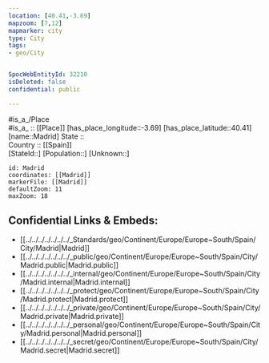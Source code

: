 ```yaml
---
location: [40.41,-3.69] 
mapzoom: [7,12] 
mapmarker: city 
type: City
tags:
- geo/City


SpocWebEntityId: 32210
isDeleted: false
confidential: public

---
```

#is_a_/Place  
#is_a_ :: [[Place]] 
[has_place_longitude::-3.69] 
[has_place_latitude::40.41] 
[name::Madrid] 
State ::  
Country :: [[Spain]]  
[StateId::] 
[Population::] 
[Unknown::] 


```leaflet
id: Madrid
coordinates: [[Madrid]] 
markerFile: [[Madrid]] 
defaultZoom: 11 
maxZoom: 18
```


## Confidential Links & Embeds: 
- [[../../../../../../../_Standards/geo/Continent/Europe/Europe~South/Spain/City/Madrid|Madrid]] 
- [[../../../../../../../_public/geo/Continent/Europe/Europe~South/Spain/City/Madrid.public|Madrid.public]] 
- [[../../../../../../../_internal/geo/Continent/Europe/Europe~South/Spain/City/Madrid.internal|Madrid.internal]] 
- [[../../../../../../../_protect/geo/Continent/Europe/Europe~South/Spain/City/Madrid.protect|Madrid.protect]] 
- [[../../../../../../../_private/geo/Continent/Europe/Europe~South/Spain/City/Madrid.private|Madrid.private]] 
- [[../../../../../../../_personal/geo/Continent/Europe/Europe~South/Spain/City/Madrid.personal|Madrid.personal]] 
- [[../../../../../../../_secret/geo/Continent/Europe/Europe~South/Spain/City/Madrid.secret|Madrid.secret]] 
